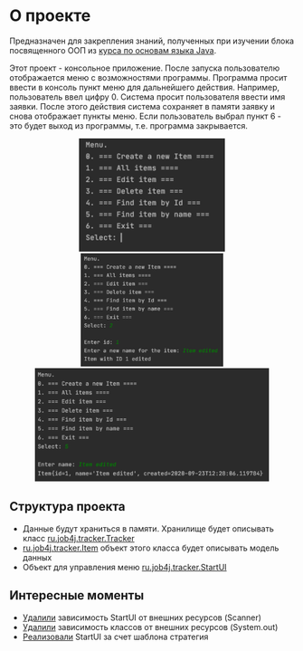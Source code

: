 <h1>О проекте</h1>
<p>Предназначен для закрепления знаний, полученных при изучении блока посвященного ООП из <a href="https://github.com/ReyBos/job4j_elementary">курса по основам языка Java</a>.</p>
<p>Этот проект - консольное приложение. После запуска пользователю отображается меню с возможностями программы. Программа просит ввести в консоль пункт меню для дальнейшего действия. Например, пользователь ввел цифру 0. Система просит пользователя ввести имя заявки. После этого действия система сохраняет в памяти заявку и снова отображает пункты меню. Если пользователь выбрал пункт 6 - это будет выход из программы, т.е. программа закрывается.</p>
<p align="center">
  <img src="screenshots/main_menu.png" height="200" title="главное меню программы">
  <img src="screenshots/example_edit_item.png" height="200" title="редактирование элемента">
  <img src="screenshots/example_find_item.png" height="200" title="поиск элемента">
</p>
<h2>Структура проекта</h2>
<ul>
  <li>Данные будут храниться в памяти. Хранилище будет описывать класс <a href="https://github.com/ReyBos/job4j_tracker/blob/master/src/main/java/ru/job4j/tracker/Tracker.java">ru.job4j.tracker.Tracker</a></li>
  <li><a href="https://github.com/ReyBos/job4j_tracker/blob/master/src/main/java/ru/job4j/tracker/Item.java">ru.job4j.tracker.Item</a> объект этого класса будет описывать модель данных</li>
  <li>Объект для управления меню <a href="https://github.com/ReyBos/job4j_tracker/blob/master/src/main/java/ru/job4j/tracker/StartUI.java">ru.job4j.tracker.StartUI</a></li>
</ul>
<h2>Интересные моменты</h2>
<ul>
  <li><a href="https://github.com/ReyBos/job4j_tracker/commit/a58d1785c10198cda033c863257130bc39d99a83">Удалили</a> зависимость StartUI от внешних ресурсов (Scanner)</li>
  <li><a href="https://github.com/ReyBos/job4j_tracker/commit/fd96dec057015d842fd711148bea39398baa3eff">Удалили</a> зависимость классов от внешних ресурсов (System.out)</li>
  <li><a href="https://github.com/ReyBos/job4j_tracker/commit/4e623b37c1e3905dcba94e4855a374b7c3c7609e">Реализовали</a> StartUI за счет шаблона стратегия</li>
</ul>
